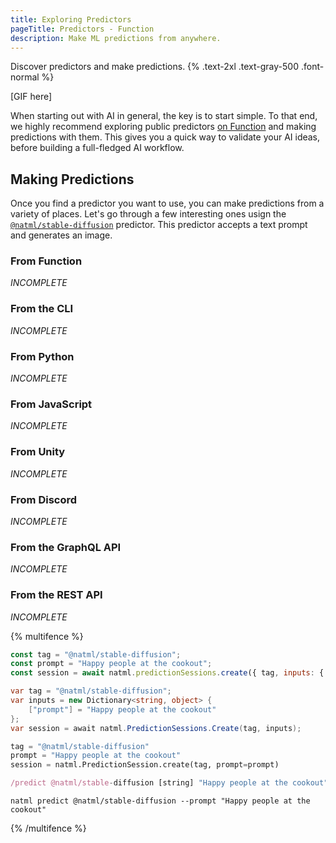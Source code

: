 ```yaml
---
title: Exploring Predictors
pageTitle: Predictors - Function
description: Make ML predictions from anywhere.
---
```


Discover predictors and make predictions. {% .text-2xl .text-gray-500 .font-normal %}

[GIF here]

When starting out with AI in general, the key is to start simple. To that end, we highly recommend exploring public predictors [on Function](https://fxn.ai/explore) and making predictions with them. This gives you a quick way to validate your AI ideas, before building a full-fledged AI workflow.

## Making Predictions
Once you find a predictor you want to use, you can make predictions from a variety of places. Let's go through a few interesting ones usign the [`@natml/stable-diffusion`](https://fxn.ai/@natml/stable-diffusion) predictor. This predictor accepts a text prompt and generates an image.

### From Function
*INCOMPLETE*

### From the CLI
*INCOMPLETE*

### From Python
*INCOMPLETE*

### From JavaScript
*INCOMPLETE*

### From Unity
*INCOMPLETE*

### From Discord
*INCOMPLETE*

### From the GraphQL API
*INCOMPLETE*

### From the REST API
*INCOMPLETE*


{% multifence %}

```javascript {% framework="javascript" %}
const tag = "@natml/stable-diffusion";
const prompt = "Happy people at the cookout";
const session = await natml.predictionSessions.create({ tag, inputs: { prompt } });
```

```csharp {% framework="unity" %}
var tag = "@natml/stable-diffusion";
var inputs = new Dictionary<string, object> {
    ["prompt"] = "Happy people at the cookout"
};
var session = await natml.PredictionSessions.Create(tag, inputs);
```

```python {% framework="python" %}
tag = "@natml/stable-diffusion"
prompt = "Happy people at the cookout"
session = natml.PredictionSession.create(tag, prompt=prompt)
```

```js {% framework="discord" %}
/predict @natml/stable-diffusion [string] "Happy people at the cookout"
```

```shell {% framework="cli" %}
natml predict @natml/stable-diffusion --prompt "Happy people at the cookout"
```

{% /multifence %}